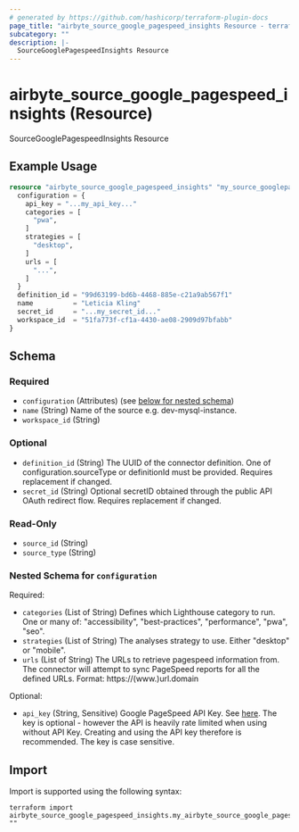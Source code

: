 ```yaml
---
# generated by https://github.com/hashicorp/terraform-plugin-docs
page_title: "airbyte_source_google_pagespeed_insights Resource - terraform-provider-airbyte"
subcategory: ""
description: |-
  SourceGooglePagespeedInsights Resource
---
```


# airbyte_source_google_pagespeed_insights (Resource)

SourceGooglePagespeedInsights Resource

## Example Usage

```terraform
resource "airbyte_source_google_pagespeed_insights" "my_source_googlepagespeedinsights" {
  configuration = {
    api_key = "...my_api_key..."
    categories = [
      "pwa",
    ]
    strategies = [
      "desktop",
    ]
    urls = [
      "...",
    ]
  }
  definition_id = "99d63199-bd6b-4468-885e-c21a9ab567f1"
  name          = "Leticia Kling"
  secret_id     = "...my_secret_id..."
  workspace_id  = "51fa773f-cf1a-4430-ae08-2909d97bfabb"
}
```

<!-- schema generated by tfplugindocs -->
## Schema

### Required

- `configuration` (Attributes) (see [below for nested schema](#nestedatt--configuration))
- `name` (String) Name of the source e.g. dev-mysql-instance.
- `workspace_id` (String)

### Optional

- `definition_id` (String) The UUID of the connector definition. One of configuration.sourceType or definitionId must be provided. Requires replacement if changed.
- `secret_id` (String) Optional secretID obtained through the public API OAuth redirect flow. Requires replacement if changed.

### Read-Only

- `source_id` (String)
- `source_type` (String)

<a id="nestedatt--configuration"></a>
### Nested Schema for `configuration`

Required:

- `categories` (List of String) Defines which Lighthouse category to run. One or many of: "accessibility", "best-practices", "performance", "pwa", "seo".
- `strategies` (List of String) The analyses strategy to use. Either "desktop" or "mobile".
- `urls` (List of String) The URLs to retrieve pagespeed information from. The connector will attempt to sync PageSpeed reports for all the defined URLs. Format: https://(www.)url.domain

Optional:

- `api_key` (String, Sensitive) Google PageSpeed API Key. See <a href="https://developers.google.com/speed/docs/insights/v5/get-started#APIKey">here</a>. The key is optional - however the API is heavily rate limited when using without API Key. Creating and using the API key therefore is recommended. The key is case sensitive.

## Import

Import is supported using the following syntax:

```shell
terraform import airbyte_source_google_pagespeed_insights.my_airbyte_source_google_pagespeed_insights ""
```
